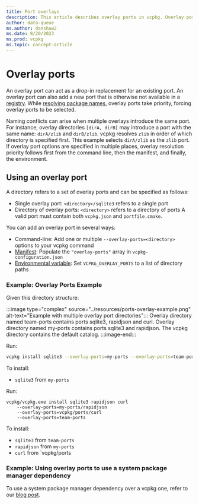 ```yaml
---
title: Port overlays
description: This article describes overlay ports in vcpkg. Overlay ports are used to force a specific port definition to be used by vcpkg during the package installation process.
author: data-queue
ms.author: danshaw2
ms.date: 9/20/2023
ms.prod: vcpkg
ms.topic: concept-article
---
```


# Overlay ports

An overlay port can act as a drop-in replacement for an existing port. An overlay port can also add a new port that is otherwise not available in a [registry](../maintainers/registries.md). While [resolving package names](../users/registries.md#package-name-resolution), overlay ports take priority, forcing overlay ports to be selected.

Naming conflicts can arise when multiple overlays introduce the same port. For instance, overlay directories `[dirA, dirB]` may introduce a port with the same name: `dirA/zlib` and `dirB/zlib`. vcpkg resolves `zlib` in order of which directory is specified first. This example selects `dirA/zlib` as the `zlib` port. If overlay port options are specified in multiple places, overlay resolution priority follows first from the command line, then the manifest, and finally, the environment.

## Using an overlay port

A directory refers to a set of overlay ports and can be specified as follows: 
- Single overlay port: `<directory>/sqlite3` refers to a single port
- Directory of overlay ports: `<directory>` refers to a directory of ports
A valid port must contain both `vcpkg.json` and `portfile.cmake`.

You can add an overlay port in several ways:
* Command-line: Add one or multiple `--overlay-ports=<directory>` options to your vcpkg command
* [Manifest](../reference/vcpkg-configuration-json.md#overlay-ports): Populate the `"overlay-ports"` array in `vcpkg-configuration.json`
* [Environmental variable](../users/config-environment.md#vcpkg_overlay_ports): Set `VCPKG_OVERLAY_PORTS` to a list of directory paths

### Example: Overlay Ports Example

Given this directory structure:

:::image type="complex" source="../resources/ports-overlay-example.png" alt-text="Example with multiple overlay port directories":::
Overlay directory named team-ports contains ports sqlite3, rapidjson and curl. Overlay directory named my-ports contains ports sqlite3 and rapidjson. The vcpkg directory contains the default catalog.
:::image-end:::

Run:
```bash
vcpkg install sqlite3 --overlay-ports=my-ports --overlay-ports=team-ports
```
To install:
- `sqlite3` from `my-ports`

Run:
```
vcpkg/vcpkg.exe install sqlite3 rapidjson curl 
    --overlay-ports=my-ports/rapidjson 
    --overlay-ports=vcpkg/ports/curl
    --overlay-ports=team-ports
```
To install:
- `sqlite3` from `team-ports`
- `rapidjson` from `my-ports`
- `curl` from `vcpkg/ports

### Example: Using overlay ports to use a system package manager dependency

To use a system package manager dependency over a vcpkg one, refer to our [blog post](https://devblogs.microsoft.com/cppblog/using-system-package-manager-dependencies-with-vcpkg/).
